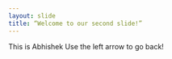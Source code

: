 ```yaml
---
layout: slide
title: “Welcome to our second slide!”
---
```

This is Abhishek
Use the left arrow to go back!
